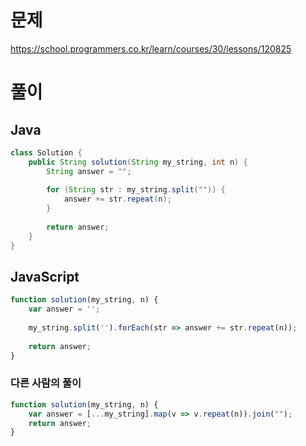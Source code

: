 # 문제
https://school.programmers.co.kr/learn/courses/30/lessons/120825

# 풀이
## Java
```java
class Solution {
    public String solution(String my_string, int n) {
        String answer = "";
        
        for (String str : my_string.split("")) {
            answer += str.repeat(n);
        }
        
        return answer;
    }
}
```

## JavaScript
```javascript
function solution(my_string, n) {
    var answer = '';
    
    my_string.split('').forEach(str => answer += str.repeat(n));
    
    return answer;
}
```

### 다른 사람의 풀이
```javascript
function solution(my_string, n) {
    var answer = [...my_string].map(v => v.repeat(n)).join("");
    return answer;
}
```
